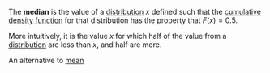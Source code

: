 The **median** is the value of a [distribution](./distribution.md) $x$ defined such that the [cumulative density function](./cdf.md) for that distribution has the property that $F(x) = 0.5$.

More intuitively, it is the value $x$ for which half of the value from a [distribution](./distribution.md) are less than $x$, and half are more. 


An alternative to [mean](./expected_value.md)
